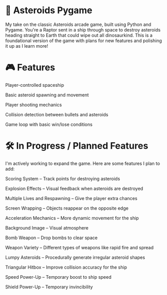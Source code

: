 # 🚀 Asteroids Pygame
My take on the classic Asteroids arcade game, built using Python and Pygame. You're a Raptor sent in a ship through space to destroy asteroids heading straight to Earth that could wipe out all dinosaurkind. This is a foundational version of the game with plans for new features and polishing it up as I learn more!

# 🎮 Features
 Player-controlled spaceship

 Basic asteroid spawning and movement

 Player shooting mechanics

 Collision detection between bullets and asteroids

 Game loop with basic win/lose conditions


# 🛠️ In Progress / Planned Features
I'm actively working to expand the game. Here are some features I plan to add:

 Scoring System – Track points for destroying asteroids

 Explosion Effects – Visual feedback when asteroids are destroyed

 Multiple Lives and Respawning – Give the player extra chances

 Screen Wrapping – Objects reappear on the opposite edge

 Acceleration Mechanics – More dynamic movement for the ship

 Background Image – Visual atmosphere

 Bomb Weapon – Drop bombs to clear space

 Weapon Variety – Different types of weapons like rapid fire and spread

 Lumpy Asteroids – Procedurally generate irregular asteroid shapes

 Triangular Hitbox – Improve collision accuracy for the ship

 Speed Power-Up – Temporary boost to ship speed

 Shield Power-Up – Temporary invincibility
